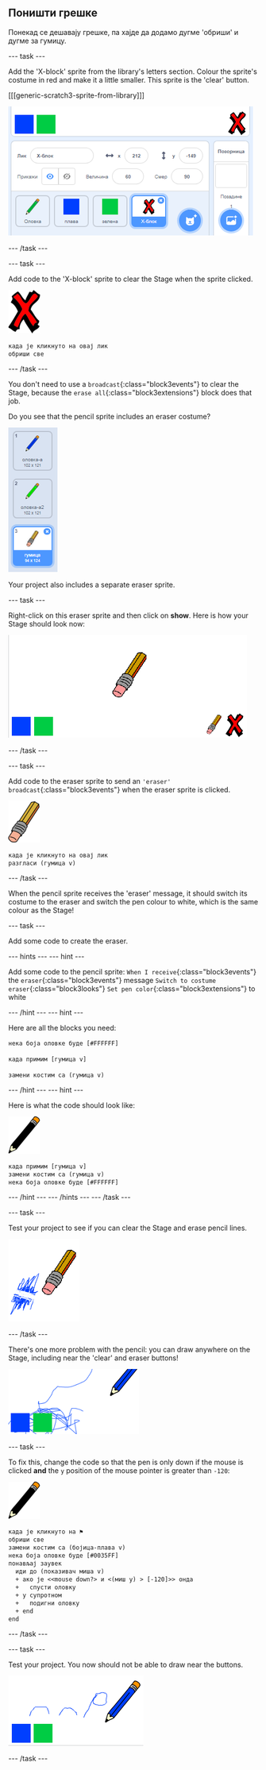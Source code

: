 ## Поништи грешке

Понекад се дешавају грешке, па хајде да додамо дугме 'обриши' и дугме за гумицу.

\--- task \---

Add the 'X-block' sprite from the library's letters section. Colour the sprite's costume in red and make it a little smaller. This sprite is the 'clear' button.

[[[generic-scratch3-sprite-from-library]]]

![screenshot](images/paint-x.png)

\--- /task \---

\--- task \---

Add code to the 'X-block' sprite to clear the Stage when the sprite clicked.

![cross](images/cross.png)

```blocks3
када је кликнуто на овај лик
обриши све
```

\--- /task \---

You don't need to use a `broadcast`{:class="block3events"} to clear the Stage, because the `erase all`{:class="block3extensions"} block does that job.

Do you see that the pencil sprite includes an eraser costume?

![screenshot](images/paint-eraser-costume.png)

Your project also includes a separate eraser sprite.

\--- task \---

Right-click on this eraser sprite and then click on **show**. Here is how your Stage should look now:

![screenshot](images/paint-eraser-stage.png)

\--- /task \---

\--- task \---

Add code to the eraser sprite to send an `'eraser' broadcast`{:class="block3events"} when the eraser sprite is clicked.

![eraser](images/eraser.png)

```blocks3
када је кликнуто на овај лик
разгласи (гумица v)
```

\--- /task \---

When the pencil sprite receives the 'eraser' message, it should switch its costume to the eraser and switch the pen colour to white, which is the same colour as the Stage!

\--- task \---

Add some code to create the eraser.

\--- hints \--- \--- hint \---

Add some code to the pencil sprite: `When I receive`{:class="block3events"} the `eraser`{:class="block3events"} message `Switch to costume eraser`{:class="block3looks"} `Set pen color`{:class="block3extensions"} to white

\--- /hint \--- \--- hint \---

Here are all the blocks you need:

```blocks3
нека боја оловке буде [#FFFFFF]

када примим [гумица v]

замени костим са (гумица v)
```

\--- /hint \--- \--- hint \---

Here is what the code should look like:

![pencil](images/pencil.png)

```blocks3
када примим [гумица v]
замени костим са (гумица v)
нека боја оловке буде [#FFFFFF]
```

\--- /hint \--- \--- /hints \--- \--- /task \---

\--- task \---

Test your project to see if you can clear the Stage and erase pencil lines.

![screenshot](images/paint-erase-test.png)

\--- /task \---

There's one more problem with the pencil: you can draw anywhere on the Stage, including near the 'clear' and eraser buttons!

![screenshot](images/paint-draw-problem.png)

\--- task \---

To fix this, change the code so that the pen is only down if the mouse is clicked **and** the `y` position of the mouse pointer is greater than `-120`:

![pencil](images/pencil.png)

```blocks3
када је кликнуто на ⚑
обриши све
замени костим са (бојица-плава v)
нека боја оловке буде [#0035FF]
понављај заувек 
  иди до (показивач миша v)
  + ако је <<mouse down?> и <(миш y) > [-120]>> онда
  +   спусти оловку
  + у супротном 
  +   подигни оловку
  + end
end
```

\--- /task \---

\--- task \---

Test your project. You now should not be able to draw near the buttons.

![screenshot](images/paint-fixed.png)

\--- /task \---